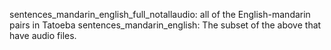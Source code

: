 
sentences_mandarin_english_full_notallaudio: all of the English-mandarin pairs in Tatoeba
sentences_mandarin_english: The subset of the above that have audio files.
